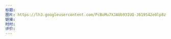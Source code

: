 ```yaml
---
标题: 
图片: https://lh3.googleusercontent.com/PcBoMu7XJAUb93IUQ-J619542e0lp8znssP3vVFjw9_PgNpBGKrCtXnOvyqwefn14LYl7d6YiGr3HRgwimZON28XxQ=s60
链接: 
时时: 
评价:
---
```


